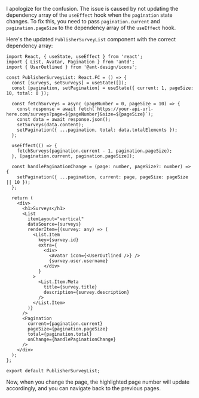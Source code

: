 I apologize for the confusion. The issue is caused by not updating the dependency array of the `useEffect` hook when the `pagination` state changes. To fix this, you need to pass `pagination.current` and `pagination.pageSize` to the dependency array of the `useEffect` hook.

Here's the updated `PublisherSurveyList` component with the correct dependency array:

```tsx
import React, { useState, useEffect } from 'react';
import { List, Avatar, Pagination } from 'antd';
import { UserOutlined } from '@ant-design/icons';

const PublisherSurveyList: React.FC = () => {
  const [surveys, setSurveys] = useState([]);
  const [pagination, setPagination] = useState({ current: 1, pageSize: 10, total: 0 });

  const fetchSurveys = async (pageNumber = 0, pageSize = 10) => {
    const response = await fetch(`https://your-api-url-here.com/surveys?page=${pageNumber}&size=${pageSize}`);
    const data = await response.json();
    setSurveys(data.content);
    setPagination({ ...pagination, total: data.totalElements });
  };

  useEffect(() => {
    fetchSurveys(pagination.current - 1, pagination.pageSize);
  }, [pagination.current, pagination.pageSize]);

  const handlePaginationChange = (page: number, pageSize?: number) => {
    setPagination({ ...pagination, current: page, pageSize: pageSize || 10 });
  };

  return (
    <div>
      <h1>Surveys</h1>
      <List
        itemLayout="vertical"
        dataSource={surveys}
        renderItem={(survey: any) => (
          <List.Item
            key={survey.id}
            extra={
              <div>
                <Avatar icon={<UserOutlined />} />
                {survey.user.username}
              </div>
            }
          >
            <List.Item.Meta
              title={survey.title}
              description={survey.description}
            />
          </List.Item>
        )}
      />
      <Pagination
        current={pagination.current}
        pageSize={pagination.pageSize}
        total={pagination.total}
        onChange={handlePaginationChange}
      />
    </div>
  );
};

export default PublisherSurveyList;
```

Now, when you change the page, the highlighted page number will update accordingly, and you can navigate back to the previous pages.